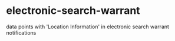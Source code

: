 # electronic-search-warrant
data points with 'Location Information' in electronic search warrant notifications
